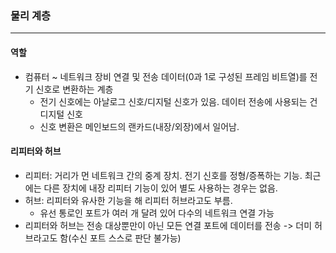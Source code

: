 ### 물리 계층
---
#### 역할
- 컴퓨터 ~ 네트워크 장비 연결 및 전송 데이터(0과 1로 구성된 프레임 비트열)를 전기 신호로 변환하는 계층
    - 전기 신호에는 아날로그 신호/디지털 신호가 있음. 데이터 전송에 사용되는 건 디지털 신호
    - 신호 변환은 메인보드의 랜카드(내장/외장)에서 일어남. 

#### 리피터와 허브
- 리피터: 거리가 먼 네트워크 간의 중계 장치. 전기 신호를 정형/증폭하는 기능. 최근에는 다른 장치에 내장 리피터 기능이 있어 별도 사용하는 경우는 없음.
- 허브: 리피터와 유사한 기능을 해 리피터 허브라고도 부름. 
    - 유선 통로인 포트가 여러 개 달려 있어 다수의 네트워크 연결 가능
- 리피터와 허브는 전송 대상뿐만이 아닌 모든 연결 포트에 데이터를 전송 -> 더미 허브라고도 함(수신 포트 스스로 판단 불가능)
